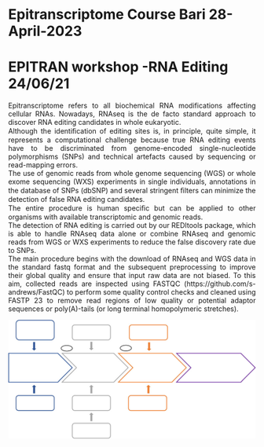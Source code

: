 # Epitranscriptome Course Bari 28-April-2023
# EPITRAN workshop -RNA Editing 24/06/21
<p align="justify"> Epitranscriptome refers to all biochemical RNA modifications affecting cellular RNAs. 
Nowadays, RNAseq is the de facto standard approach to discover RNA editing candidates in whole
eukaryotic. <br> Although the identiﬁcation of editing sites is, in principle, quite simple, it
represents a computational challenge because true RNA editing events have to be discriminated from
genome-encoded single-nucleotide polymorphisms (SNPs) and technical artefacts caused by
sequencing or read-mapping errors.<br>
The use of genomic reads from whole genome sequencing (WGS) or whole exome sequencing (WXS) experiments in single individuals, 
annotations in the database of SNPs (dbSNP) and several stringent ﬁlters can minimize the detection of false RNA editing candidates. <br>
The entire procedure is human speciﬁc but can be applied to other organisms
with available transcriptomic and genomic reads. <br> 
The detection of RNA editing is carried out by our
REDItools package, which is able to handle RNAseq data alone or combine RNAseq and genomic
reads from WGS or WXS experiments to reduce the false discovery rate due to SNPs.<br>
The main procedure begins with the download of RNAseq and WGS data in the standard fastq
format and the subsequent preprocessing to improve their global quality and ensure
that input raw data are not biased. To this aim, collected reads are inspected using
FASTQC (https://github.com/s-andrews/FastQC) to perform some quality control checks and cleaned
using FASTP 23 to remove read regions of low quality or potential adaptor sequences or poly(A)-tails
(or long terminal homopolymeric stretches).
  
<img src="https://github.com/claudiologiudice/Elixir_training_course/blob/main/img1.png"></img>
</p>

